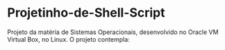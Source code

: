 # Projetinho-de-Shell-Script
Projeto da matéria de Sistemas Operacionais, desenvolvido no Oracle VM Virtual Box, no Linux.
O projeto contempla:
